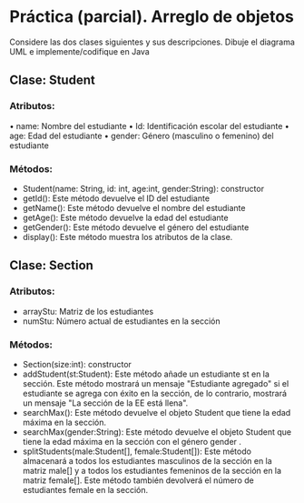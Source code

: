 # Práctica (parcial). Arreglo de objetos

Considere las dos clases siguientes y sus descripciones. Dibuje el diagrama UML e implemente/codifique en Java

## Clase: Student
### Atributos: 
•	name: Nombre del estudiante 
•	Id: Identificación escolar del estudiante 
•	age: Edad del estudiante 
•	gender: Género (masculino o femenino) del estudiante 

### Métodos: 
* Student(name: String, id: int, age:int, gender:String): constructor 
* getId(): Este método devuelve el ID del estudiante 
* getName(): Este método devuelve el nombre del estudiante 
* getAge(): Este método devuelve la edad del estudiante 
* getGender(): Este método devuelve el género del estudiante 
* display(): Este método muestra los atributos de la clase. 

## Clase: Section 
### Atributos: 
* arrayStu: Matriz de los estudiantes
* numStu: Número actual de estudiantes en la sección 

### Métodos: 
* Section(size:int): constructor
* addStudent(st:Student): Este método añade un estudiante st en la sección. Este método mostrará un mensaje "Estudiante agregado" si el estudiante se agrega con éxito en la sección, de lo contrario, mostrará un mensaje "La sección de la EE está llena".
* searchMax(): Este método devuelve el objeto Student que tiene la edad máxima en la sección.
* searchMax(gender:String): Este método devuelve el objeto Student que tiene la edad máxima en la sección con el género gender .
* splitStudents(male:Student[], female:Student[]): Este método almacenará a todos los estudiantes masculinos de la sección en la matriz male[] y a todos los estudiantes femeninos de la sección en la matriz female[]. Este método también devolverá el número de estudiantes female en la sección. 

